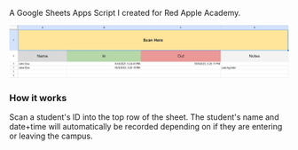 A Google Sheets Apps Script I created for Red Apple Academy.

![Example](https://github.com/tjacobko/in-and-out-scanner/blob/main/In-and-Out-Sample.JPG)

### How it works

Scan a student's ID into the top row of the sheet. The student's name and date+time will automatically be recorded depending on if they are entering or leaving the campus.
